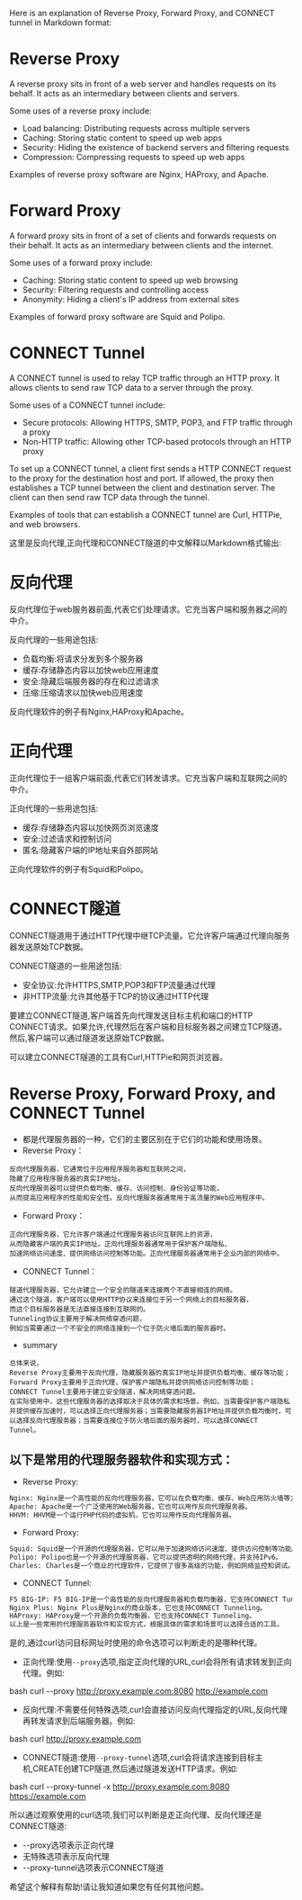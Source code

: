 Here is an explanation of Reverse Proxy, Forward Proxy, and CONNECT tunnel in Markdown format:

# Reverse Proxy

A reverse proxy sits in front of a web server and handles requests on its behalf. It acts as an intermediary between clients and servers.

Some uses of a reverse proxy include:

- Load balancing: Distributing requests across multiple servers 
- Caching: Storing static content to speed up web apps 
- Security: Hiding the existence of backend servers and filtering requests
- Compression: Compressing requests to speed up web apps

Examples of reverse proxy software are Nginx, HAProxy, and Apache.

# Forward Proxy 

A forward proxy sits in front of a set of clients and forwards requests on their behalf. It acts as an intermediary between clients and the internet.

Some uses of a forward proxy include:

- Caching: Storing static content to speed up web browsing 
- Security: Filtering requests and controlling access 
- Anonymity: Hiding a client's IP address from external sites

Examples of forward proxy software are Squid and Polipo.

# CONNECT Tunnel

A CONNECT tunnel is used to relay TCP traffic through an HTTP proxy. It allows clients to send raw TCP data to a server through the proxy.

Some uses of a CONNECT tunnel include: 

- Secure protocols: Allowing HTTPS, SMTP, POP3, and FTP traffic through a proxy 
- Non-HTTP traffic: Allowing other TCP-based protocols through an HTTP proxy

To set up a CONNECT tunnel, a client first sends a HTTP CONNECT request to the proxy for the destination host and port. If allowed, the proxy then establishes a TCP tunnel between the client and destination server. The client can then send raw TCP data through the tunnel.

Examples of tools that can establish a CONNECT tunnel are Curl, HTTPie, and web browsers.

这里是反向代理,正向代理和CONNECT隧道的中文解释以Markdown格式输出:

# 反向代理 

反向代理位于web服务器前面,代表它们处理请求。它充当客户端和服务器之间的中介。

反向代理的一些用途包括:

- 负载均衡:将请求分发到多个服务器 
- 缓存:存储静态内容以加快web应用速度  
- 安全:隐藏后端服务器的存在和过滤请求
- 压缩:压缩请求以加快web应用速度

反向代理软件的例子有Nginx,HAProxy和Apache。

# 正向代理

正向代理位于一组客户端前面,代表它们转发请求。它充当客户端和互联网之间的中介。

正向代理的一些用途包括:

- 缓存:存储静态内容以加快网页浏览速度  
- 安全:过滤请求和控制访问 
- 匿名:隐藏客户端的IP地址来自外部网站

正向代理软件的例子有Squid和Polipo。

# CONNECT隧道

CONNECT隧道用于通过HTTP代理中继TCP流量。它允许客户端通过代理向服务器发送原始TCP数据。

CONNECT隧道的一些用途包括:

- 安全协议:允许HTTPS,SMTP,POP3和FTP流量通过代理  
- 非HTTP流量:允许其他基于TCP的协议通过HTTP代理

要建立CONNECT隧道,客户端首先向代理发送目标主机和端口的HTTP CONNECT请求。如果允许,代理然后在客户端和目标服务器之间建立TCP隧道。然后,客户端可以通过隧道发送原始TCP数据。

可以建立CONNECT隧道的工具有Curl,HTTPie和网页浏览器。


# Reverse Proxy, Forward Proxy, and CONNECT Tunnel
- 都是代理服务器的一种，它们的主要区别在于它们的功能和使用场景。
- Reverse Proxy：
```
反向代理服务器，它通常位于应用程序服务器和互联网之间，
隐藏了应用程序服务器的真实IP地址。
反向代理服务器可以提供负载均衡、缓存、访问控制、身份验证等功能，
从而提高应用程序的性能和安全性。反向代理服务器通常用于高流量的Web应用程序中。
```
- Forward Proxy：
```
正向代理服务器，它允许客户端通过代理服务器访问互联网上的资源，
从而隐藏客户端的真实IP地址。正向代理服务器通常用于保护客户端隐私、
加速网络访问速度、提供网络访问控制等功能。正向代理服务器通常用于企业内部的网络中。
```
- CONNECT Tunnel：
```
隧道代理服务器，它允许建立一个安全的隧道来连接两个不直接相连的网络。
通过这个隧道，客户端可以使用HTTP协议来连接位于另一个网络上的目标服务器，
而这个目标服务器是无法直接连接到互联网的。
Tunneling协议主要用于解决网络穿透问题，
例如当需要通过一个不安全的网络连接到一个位于防火墙后面的服务器时。
```
- summary 
```
总体来说，
Reverse Proxy主要用于反向代理，隐藏服务器的真实IP地址并提供负载均衡、缓存等功能；
Forward Proxy主要用于正向代理，保护客户端隐私并提供网络访问控制等功能；
CONNECT Tunnel主要用于建立安全隧道，解决网络穿透问题。
在实际使用中，这些代理服务器的选择取决于具体的需求和场景。例如，当需要保护客户端隐私并提供缓存加速时，可以选择正向代理服务器；当需要隐藏服务器IP地址并提供负载均衡时，可以选择反向代理服务器；当需要连接位于防火墙后面的服务器时，可以选择CONNECT Tunnel。
```
## 以下是常用的代理服务器软件和实现方式：
- Reverse Proxy:
```bash
Nginx: Nginx是一个高性能的反向代理服务器，它可以在负载均衡、缓存、Web应用防火墙等方面提供很好的支持。
Apache: Apache是一个广泛使用的Web服务器，它也可以用作反向代理服务器。
HHVM: HHVM是一个运行PHP代码的虚拟机，它也可以用作反向代理服务器。
```
- Forward Proxy:
```bash
Squid: Squid是一个开源的代理服务器，它可以用于加速网络访问速度、提供访问控制等功能。
Polipo: Polipo也是一个开源的代理服务器，它可以提供透明的网络代理，并支持IPv6。
Charles: Charles是一个商业的代理软件，它提供了很多高级的功能，例如网络监控和调试。
```
- CONNECT Tunnel:
```bash
F5 BIG-IP: F5 BIG-IP是一个高性能的反向代理服务器和负载均衡器，它支持CONNECT Tunneling。
Nginx Plus: Nginx Plus是Nginx的商业版本，它也支持CONNECT Tunneling。
HAProxy: HAProxy是一个开源的负载均衡器，它也支持CONNECT Tunneling。
以上是一些常用的代理服务器软件和实现方式，根据具体的需求和场景可以选择合适的工具。
```

是的,通过curl访问目标网址时使用的命令选项可以判断走的是哪种代理。

- 正向代理:使用`--proxy`选项,指定正向代理的URL,curl会将所有请求转发到正向代理。例如:

bash
curl --proxy http://proxy.example.com:8080 http://example.com


- 反向代理:不需要任何特殊选项,curl会直接访问反向代理指定的URL,反向代理再转发请求到后端服务器。例如:

bash 
curl http://proxy.example.com 


- CONNECT隧道:使用`--proxy-tunnel`选项,curl会将请求连接到目标主机,CREATE创建TCP隧道,然后通过隧道发送HTTP请求。例如:

bash
curl --proxy-tunnel -x http://proxy.example.com:8080 https://example.com


所以通过观察使用的curl选项,我们可以判断是走正向代理、反向代理还是CONNECT隧道:

- --proxy选项表示正向代理 
- 无特殊选项表示反向代理
- --proxy-tunnel选项表示CONNECT隧道

希望这个解释有帮助!请让我知道如果您有任何其他问题。

